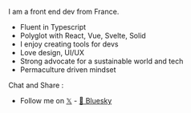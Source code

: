 I am a front end dev from France.
- Fluent in Typescript
- Polyglot with React, Vue, Svelte, Solid
- I enjoy creating tools for devs
- Love design, UI/UX
- Strong advocate for a sustainable world and tech
- Permaculture driven mindset

Chat and Share : 
- Follow me on [𝕏](https://x.com/maxiim3_dev) - [🦋 Bluesky](https://bsky.app/profile/maxiim3.bsky.social)
